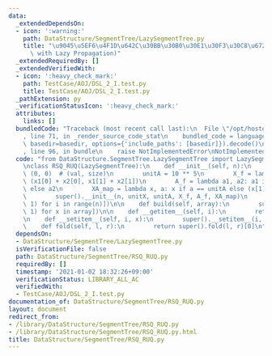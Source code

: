 ```yaml
---
data:
  _extendedDependsOn:
  - icon: ':warning:'
    path: DataStructure/SegmentTree/LazySegmentTree.py
    title: "\u9045\u5EF6\u4F1D\u642C\u30BB\u30B0\u30E1\u30F3\u30C8\u6728(Segment Tree\
      \ with Lazy Propagation)"
  _extendedRequiredBy: []
  _extendedVerifiedWith:
  - icon: ':heavy_check_mark:'
    path: TestCase/AOJ/DSL_2_I.test.py
    title: TestCase/AOJ/DSL_2_I.test.py
  _pathExtension: py
  _verificationStatusIcon: ':heavy_check_mark:'
  attributes:
    links: []
  bundledCode: "Traceback (most recent call last):\n  File \"/opt/hostedtoolcache/Python/3.9.1/x64/lib/python3.9/site-packages/onlinejudge_verify/documentation/build.py\"\
    , line 71, in _render_source_code_stat\n    bundled_code = language.bundle(stat.path,\
    \ basedir=basedir, options={'include_paths': [basedir]}).decode()\n  File \"/opt/hostedtoolcache/Python/3.9.1/x64/lib/python3.9/site-packages/onlinejudge_verify/languages/python.py\"\
    , line 96, in bundle\n    raise NotImplementedError\nNotImplementedError\n"
  code: "from DataStructure.SegmentTree.LazySegmentTree import LazySegmentTree\n\n\
    \nclass RSQ_RUQ(LazySegmentTree):\n    def __init__(self, n):\n        unitX =\
    \ (0, 0)  # (val, size)\n        unitA = 10 ** 5\n        X_f = lambda x1, x2:\
    \ (x1[0] + x2[0], x1[1] + x2[1])\n        A_f = lambda a1, a2: a1 if a2 == unitA\
    \ else a2\n        XA_map = lambda x, a: x if a == unitA else (x[1] * a, x[1])\n\
    \        super().__init__(n, unitX, unitA, X_f, A_f, XA_map)\n        super().build([(0,\
    \ 1) for i in range(n)])\n\n    def build(self, array):\n        super().build([(x,\
    \ 1) for x in array])\n\n    def __getitem__(self, i):\n        return super().__getitem__(i)[0]\n\
    \n    def __setitem__(self, i, x):\n        super().__setitem__(i, (x, 1))\n\n\
    \    def fold(self, l, r):\n        return super().fold(l, r)[0]\n"
  dependsOn:
  - DataStructure/SegmentTree/LazySegmentTree.py
  isVerificationFile: false
  path: DataStructure/SegmentTree/RSQ_RUQ.py
  requiredBy: []
  timestamp: '2021-01-02 18:32:26+09:00'
  verificationStatus: LIBRARY_ALL_AC
  verifiedWith:
  - TestCase/AOJ/DSL_2_I.test.py
documentation_of: DataStructure/SegmentTree/RSQ_RUQ.py
layout: document
redirect_from:
- /library/DataStructure/SegmentTree/RSQ_RUQ.py
- /library/DataStructure/SegmentTree/RSQ_RUQ.py.html
title: DataStructure/SegmentTree/RSQ_RUQ.py
---
```

